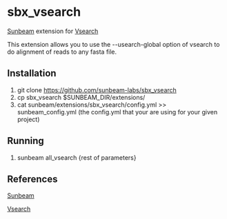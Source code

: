 # sbx_vsearch

[Sunbeam](https://github.com/sunbeam-labs/sunbeam) extension for [Vsearch](https://github.com/torognes/vsearch)

This extension allows you to use the --usearch-global option of vsearch to do alignment of reads to any fasta file.

## Installation

1. git clone https://github.com/sunbeam-labs/sbx_vsearch
2. cp sbx_vsearch $SUNBEAM_DIR/extensions/
3. cat sunbeam/extensions/sbx_vsearch/config.yml >> sunbeam_config.yml (the config.yml that your are using for your given project)

## Running

1. sunbeam all_vsearch {rest of parameters}

## References

[Sunbeam](https://github.com/sunbeam-labs/sunbeam)

[Vsearch](https://github.com/torognes/vsearch)

